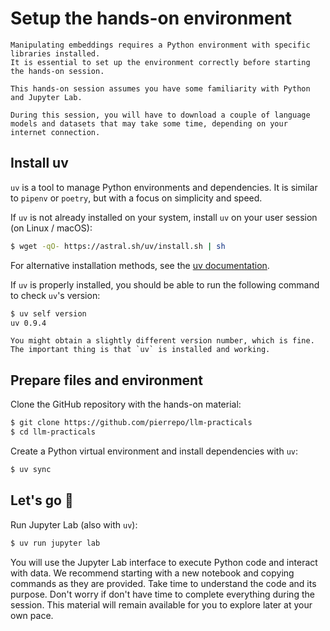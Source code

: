 # Setup the hands-on environment

```{warning}
Manipulating embeddings requires a Python environment with specific libraries installed.
It is essential to set up the environment correctly before starting the hands-on session.

This hands-on session assumes you have some familiarity with Python and Jupyter Lab.

During this session, you will have to download a couple of language models and datasets that may take some time, depending on your internet connection. 
```


## Install uv

`uv` is a tool to manage Python environments and dependencies. It is similar to `pipenv` or `poetry`, but with a focus on simplicity and speed.

If `uv` is not already installed on your system, install `uv` on your user session (on Linux / macOS):

```bash
$ wget -qO- https://astral.sh/uv/install.sh | sh
```

For alternative installation methods, see the [uv documentation](https://docs.astral.sh/uv/getting-started/installation/#installation-methods).

If `uv` is properly installed, you should be able to run the following command to check `uv`'s version:

```bash
$ uv self version
uv 0.9.4
```

```{note}
You might obtain a slightly different version number, which is fine. The important thing is that `uv` is installed and working.
```


## Prepare files and environment

Clone the GitHub repository with the hands-on material:

```bash
$ git clone https://github.com/pierrepo/llm-practicals
$ cd llm-practicals
```

Create a Python virtual environment and install dependencies with `uv`:

```bash
$ uv sync
```

## Let's go 🚀


Run Jupyter Lab (also with `uv`):

```bash
$ uv run jupyter lab
```

You will use the Jupyter Lab interface to execute Python code and interact with data. We recommend starting with a new notebook and copying commands as they are provided. Take time to understand the code and its purpose. Don't worry if don't have time to complete everything during the session. This material will remain available for you to explore later at your own pace.
